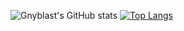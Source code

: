 ![Gnyblast's GitHub stats](https://github-readme-stats.vercel.app/api?username=gnyblast&show_icons=true&theme=merko)
[![Top Langs](https://github-readme-stats.vercel.app/api/top-langs/?username=gnyblast&show_icons=true&theme=merko)](https://github.com/gnyblast/github-readme-stats)
